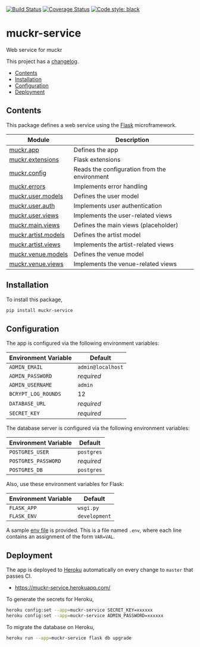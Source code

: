 [![Build Status](https://img.shields.io/travis/cjolowicz/muckr-service.svg?style=flat-square)](https://travis-ci.org/cjolowicz/muckr-service)
[![Coverage Status](https://img.shields.io/coveralls/cjolowicz/muckr-service.svg?style=flat-square)](https://coveralls.io/github/cjolowicz/muckr-service?branch=master)
[![Code style: black](https://img.shields.io/badge/code%20style-black-000000.svg?style=flat-square)](https://github.com/ambv/black)

# muckr-service

Web service for muckr

This project has a [changelog](CHANGELOG.md).

- [Contents](#contents)
- [Installation](#installation)
- [Configuration](#configuration)
- [Deployment](#deployment)

## Contents

This package defines a web service using the
[Flask](http://flask.pocoo.org/) microframework.

| Module                                        | Description                                  |
| ---                                           | ---                                          |
| [muckr.app](muckr/app.py)                     | Defines the app                              |
| [muckr.extensions](muckr/extensions.py)       | Flask extensions                             |
| [muckr.config](muckr/config.py)               | Reads the configuration from the environment |
| [muckr.errors](muckr/errors.py)               | Implements error handling                    |
| [muckr.user.models](muckr/user/models.py)     | Defines the user model                       |
| [muckr.user.auth](muckr/user/auth.py)         | Implements user authentication               |
| [muckr.user.views](muckr/user/views.py)       | Implements the user-related views            |
| [muckr.main.views](muckr/main/views.py)       | Defines the main views (placeholder)         |
| [muckr.artist.models](muckr/artist/models.py) | Defines the artist model                     |
| [muckr.artist.views](muckr/artist/views.py)   | Implements the artist-related views          |
| [muckr.venue.models](muckr/venue/models.py)   | Defines the venue model                      |
| [muckr.venue.views](muckr/venue/views.py)     | Implements the venue-related views           |

## Installation

To install this package,

```sh
pip install muckr-service
```

## Configuration

The app is configured via the following environment variables:

| Environment Variable | Default           |
| ---                  | ---               |
| `ADMIN_EMAIL`        | `admin@localhost` |
| `ADMIN_PASSWORD`     | *required*        |
| `ADMIN_USERNAME`     | `admin`           |
| `BCRYPT_LOG_ROUNDS`  | 12                |
| `DATABASE_URL`       | *required*        |
| `SECRET_KEY`         | *required*        |

The database server is configured via the following environment variables:

| Environment Variable | Default    |
| ---                  | ---        |
| `POSTGRES_USER`      | `postgres` |
| `POSTGRES_PASSWORD`  | *required* |
| `POSTGRES_DB`        | `postgres` |

Also, use these environment variables for Flask:

| Environment Variable | Default       |
| ---                  | ---           |
| `FLASK_APP`          | `wsgi.py`     |
| `FLASK_ENV`          | `development` |

A sample [env file](.env.sample) is provided. This is a file named
`.env`, where each line contains an assignment of the form `VAR=VAL`.

## Deployment

The app is deployed to [Heroku](https://heroku.com) automatically on
every change to `master` that passes CI.

- https://muckr-service.herokuapp.com/

To generate the secrets for Heroku,

```sh
heroku config:set --app=muckr-service SECRET_KEY=xxxxxx
heroku config:set --app=muckr-service ADMIN_PASSWORD=xxxxxx
```

To migrate the database on Heroku,

```sh
heroku run --app=muckr-service flask db upgrade
```
